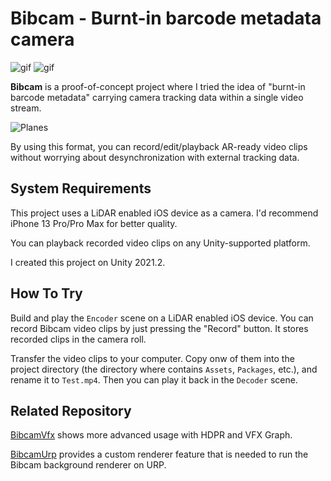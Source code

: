 Bibcam - Burnt-in barcode metadata camera
=========================================

![gif](https://user-images.githubusercontent.com/343936/142789278-4ede7318-e789-4d32-ad99-06ff90e91b20.gif)
![gif](https://user-images.githubusercontent.com/343936/142789286-f7ba3b96-c176-4687-aa58-170f2e166855.gif)

**Bibcam** is a proof-of-concept project where I tried the idea of "burnt-in
barcode metadata" carrying camera tracking data within a single video stream.

![Planes](https://user-images.githubusercontent.com/343936/142789292-9bba9330-0fa0-49f8-b270-9bcefe326278.png)

By using this format, you can record/edit/playback AR-ready video clips without
worrying about desynchronization with external tracking data.

System Requirements
-------------------

This project uses a LiDAR enabled iOS device as a camera. I'd recommend iPhone
13 Pro/Pro Max for better quality.

You can playback recorded video clips on any Unity-supported platform.

I created this project on Unity 2021.2.

How To Try
----------

Build and play the `Encoder` scene on a LiDAR enabled iOS device. You can
record Bibcam video clips by just pressing the "Record" button. It stores
recorded clips in the camera roll.

Transfer the video clips to your computer. Copy onw of them into the project
directory (the directory where contains `Assets`, `Packages`, etc.), and rename
it to `Test.mp4`. Then you can play it back in the `Decoder` scene.

Related Repository
------------------

[BibcamVfx] shows more advanced usage with HDPR and VFX Graph.

[BibcamUrp] provides a custom renderer feature that is needed to run the
Bibcam background renderer on URP.

[BibcamVfx]: https://github.com/keijiro/BibcamVfx
[BibcamUrp]: https://github.com/keijiro/BibcamUrp
